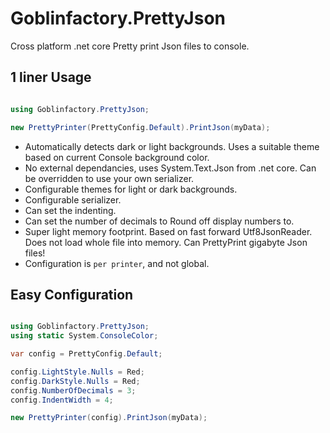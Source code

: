 # Goblinfactory.PrettyJson

Cross platform .net core Pretty print Json files to console.

## 1 liner Usage

```csharp

using Goblinfactory.PrettyJson;

new PrettyPrinter(PrettyConfig.Default).PrintJson(myData);

```

- Automatically detects dark or light backgrounds. Uses a suitable theme based on current Console background color.
- No external dependancies, uses System.Text.Json from .net core. Can be overridden to use your own serializer.
- Configurable themes for light or dark backgrounds.
- Configurable serializer.
- Can set the indenting.
- Can set the number of decimals to Round off display numbers to.
- Super light memory footprint. Based on fast forward Utf8JsonReader. Does not load whole file into memory. Can PrettyPrint gigabyte Json files!
- Configuration is `per printer`, and not global.



## Easy Configuration

```csharp

using Goblinfactory.PrettyJson;
using static System.ConsoleColor;

var config = PrettyConfig.Default;

config.LightStyle.Nulls = Red;
config.DarkStyle.Nulls = Red;
config.NumberOfDecimals = 3;
config.IndentWidth = 4;

new PrettyPrinter(config).PrintJson(myData);

```

